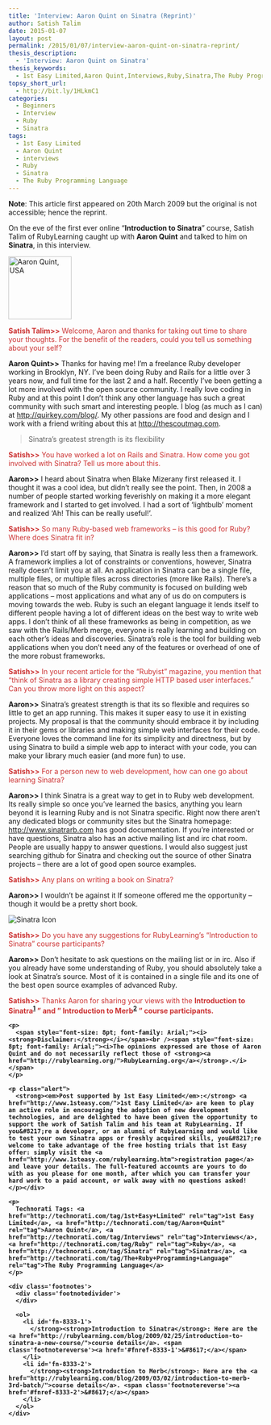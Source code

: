 ```yaml
---
title: 'Interview: Aaron Quint on Sinatra (Reprint)'
author: Satish Talim
date: 2015-01-07
layout: post
permalink: /2015/01/07/interview-aaron-quint-on-sinatra-reprint/
thesis_description:
  - 'Interview: Aaron Quint on Sinatra'
thesis_keywords:
  - 1st Easy Limited,Aaron Quint,Interviews,Ruby,Sinatra,The Ruby Programming Language
topsy_short_url:
  - http://bit.ly/1HLkmC1
categories:
  - Beginners
  - Interview
  - Ruby
  - Sinatra
tags:
  - 1st Easy Limited
  - Aaron Quint
  - interviews
  - Ruby
  - Sinatra
  - The Ruby Programming Language
---
```

<div>
  <p>
    <b>Note</b>: This article first appeared on 20th March 2009 but the original is not accessible; hence the reprint.
  </p>
  
  <p class="alert">
    On the eve of the first ever online &#8220;<strong>Introduction to Sinatra</strong>&#8221; course, Satish Talim of RubyLearning caught up with <strong>Aaron Quint</strong> and talked to him on <strong>Sinatra</strong>, in this interview.
  </p>
  
  <p>
    <img class="alignright" src="http://rubylearning.com/images/AaronQuint.jpg" alt="Aaron Quint, USA" title="Aaron Quint, USA" width="125" height="125" />
  </p>
  
  <p>
    <span style="color:#CC3333;"><strong>Satish Talim>></strong> Welcome, Aaron and thanks for taking out time to share your thoughts. For the benefit of the readers, could you tell us something about your self?</span>
  </p>
  
  <p>
    <strong>Aaron Quint>></strong> Thanks for having me! I&#8217;m a freelance Ruby developer working in Brooklyn, NY. I&#8217;ve been doing Ruby and Rails for a little over 3 years now, and full time for the last 2 and a half. Recently I&#8217;ve been getting a lot more involved with the open source community. I really love coding in Ruby and at this point I don&#8217;t think any other language has such a great community with such smart and interesting people. I blog (as much as I can) at <a href="http://www.quirkey.com/blog/">http://quirkey.com/blog/</a>. My other passions are food and design and I work with a friend writing about this at <a href="http://thescoutmag.com/">http://thescoutmag.com</a>.
  </p>
  
  <blockquote class="right">
    <p>
      Sinatra&#8217;s greatest strength is its flexibility
    </p>
  </blockquote>
  
  <p>
    <span style="color:#CC3333;"><strong>Satish>></strong> You have worked a lot on Rails and Sinatra. How come you got involved with Sinatra? Tell us more about this.</span>
  </p>
  
  <p>
    <strong>Aaron>></strong> I heard about Sinatra when Blake Mizerany first released it. I thought it was a cool idea, but didn&#8217;t really see the point. Then, in 2008 a number of people started working feverishly on making it a more elegant framework and I started to get involved. I had a sort of &#8216;lightbulb&#8217; moment and realized &#8216;Ah! This can be really useful!&#8217;.
  </p>
  
  <p>
    <span style="color:#CC3333;"><strong>Satish>></strong> So many Ruby-based web frameworks &#8211; is this good for Ruby? Where does Sinatra fit in?</span>
  </p>
  
  <p>
    <strong>Aaron>></strong> I&#8217;d start off by saying, that Sinatra is really less then a framework. A framework implies a lot of constraints or conventions, however, Sinatra really doesn&#8217;t limit you at all. An application in Sinatra can be a single file, multiple files, or multiple files across directories (more like Rails). There&#8217;s a reason that so much of the Ruby community is focused on building web applications &#8211; most applications and what any of us do on computers is moving towards the web. Ruby is such an elegant language it lends itself to different people having a lot of different ideas on the best way to write web apps. I don&#8217;t think of all these frameworks as being in competition, as we saw with the Rails/Merb merge, everyone is really learning and building on each other&#8217;s ideas and discoveries. Sinatra&#8217;s role is the tool for building web applications when you don&#8217;t need any of the features or overhead of one of the more robust frameworks.
  </p>
  
  <p>
    <span style="color:#CC3333;"><strong>Satish>></strong> In your recent article for the &#8220;Rubyist&#8221; magazine, you mention that &#8220;think of Sinatra as a library creating simple HTTP based user interfaces.&#8221; Can you throw more light on this aspect?</span>
  </p>
  
  <p>
    <strong>Aaron>></strong> Sinatra&#8217;s greatest strength is that its so flexible and requires so little to get an app running. This makes it super easy to use it in existing projects. My proposal is that the community should embrace it by including it in their gems or libraries and making simple web interfaces for their code. Everyone loves the command line for its simplicity and directness, but by using Sinatra to build a simple web app to interact with your code, you can make your library much easier (and more fun) to use.
  </p>
  
  <p>
    <span style="color:#CC3333;"><strong>Satish>></strong> For a person new to web development, how can one go about learning Sinatra? </span>
  </p>
  
  <p>
    <strong>Aaron>></strong> I think Sinatra is a great way to get in to Ruby web development. Its really simple so once you&#8217;ve learned the basics, anything you learn beyond it is learning Ruby and is not Sinatra specific. Right now there aren&#8217;t any dedicated blogs or community sites but the Sinatra homepage: <a href="http://www.sinatrarb.com/">http://www.sinatrarb.com</a> has good documentation. If you&#8217;re interested or have questions, Sinatra also has an active mailing list and irc chat room. People are usually happy to answer questions. I would also suggest just searching github for Sinatra and checking out the source of other Sinatra projects &#8211; there are a lot of good open source examples.
  </p>
  
  <p>
    <span style="color:#CC3333;"><strong>Satish>></strong> Any plans on writing a book on Sinatra?</span>
  </p>
  
  <p>
    <strong>Aaron>></strong> I wouldn&#8217;t be against it If someone offered me the opportunity &#8211; though it would be a pretty short book.
  </p>
  
  <p>
    <img class="alignright" src="http://rubylearning.com/images/sinatralogo.jpg" alt="Sinatra Icon" title="Sinatra micro-framework" />
  </p>
  
  <p>
    <span style="color:#CC3333;"><strong>Satish>></strong> Do you have any suggestions for RubyLearning&#8217;s &#8220;Introduction to Sinatra&#8221; course participants?</span>
  </p>
  
  <p>
    <strong>Aaron>></strong> Don&#8217;t hesitate to ask questions on the mailing list or in irc. Also if you already have some understanding of Ruby, you should absolutely take a look at Sinatra&#8217;s source. Most of it is contained in a single file and its one of the best open source examples of advanced Ruby.
  </p>
  
  <p>
    <span style="color:#CC3333;"><strong>Satish>></strong> Thanks Aaron for sharing your views with the <strong>Introduction to Sinatra<sup class='footnote'><a href='#fn-8333-1' id='fnref-8333-1'>1</a></sup> &#8221; and &#8221; <strong>Introduction to Merb<sup class='footnote'><a href='#fn-8333-2' id='fnref-8333-2'>2</a></sup> &#8221; course participants.</span></p> 
    
    <p>
      <span style="font-size: 8pt; font-family: Arial;"><i><strong>Disclaimer:</strong></i></span><br /><span style="font-size: 8pt; font-family: Arial;"><i>The opinions expressed are those of Aaron Quint and do not necessarily reflect those of <strong><a href="http://rubylearning.org/">RubyLearning.org</a></strong>.</i></span>
    </p>
    
    <p class="alert">
      <strong><em>Post supported by 1st Easy Limited</em>:</strong> <a href="http://www.1steasy.com/">1st Easy Limited</a> are keen to play an active role in encouraging the adoption of new development technologies, and are delighted to have been given the opportunity to support the work of Satish Talim and his team at RubyLearning. If you&#8217;re a developer, or an alumni of RubyLearning and would like to test your own Sinatra apps or freshly acquired skills, you&#8217;re welcome to take advantage of the free hosting trials that 1st Easy offer: simply visit the <a href="http://www.1steasy.com/rubylearning.htm">registration page</a> and leave your details. The full-featured accounts are yours to do with as you please for one month, after which you can transfer your hard work to a paid account, or walk away with no questions asked!
    </p></div> 
    
    <p>
      Technorati Tags: <a href="http://technorati.com/tag/1st+Easy+Limited" rel="tag">1st Easy Limited</a>, <a href="http://technorati.com/tag/Aaron+Quint" rel="tag">Aaron Quint</a>, <a href="http://technorati.com/tag/Interviews" rel="tag">Interviews</a>, <a href="http://technorati.com/tag/Ruby" rel="tag">Ruby</a>, <a href="http://technorati.com/tag/Sinatra" rel="tag">Sinatra</a>, <a href="http://technorati.com/tag/The+Ruby+Programming+Language" rel="tag">The Ruby Programming Language</a>
    </p>
    
    <div class='footnotes'>
      <div class='footnotedivider'>
      </div>
      
      <ol>
        <li id='fn-8333-1'>
          </strong><strong>Introduction to Sinatra</strong>: Here are the <a href="http://rubylearning.com/blog/2009/02/25/introduction-to-sinatra-a-new-course/">course details</a>. <span class='footnotereverse'><a href='#fnref-8333-1'>&#8617;</a></span>
        </li>
        <li id='fn-8333-2'>
          </strong><strong>Introduction to Merb</strong>: Here are the <a href="http://rubylearning.com/blog/2009/03/02/introduction-to-merb-3rd-batch/">course details</a>. <span class='footnotereverse'><a href='#fnref-8333-2'>&#8617;</a></span>
        </li>
      </ol>
    </div>
